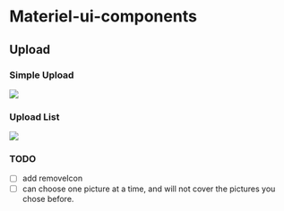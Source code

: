 # Materiel-ui-components

## Upload

### Simple Upload

![](https://blogaaaaxzh.oss-cn-hangzhou.aliyuncs.com/simpleUpload.png)

### Upload List

![](https://blogaaaaxzh.oss-cn-hangzhou.aliyuncs.com/uploadList.png)

### TODO
- [ ] add removeIcon
- [ ] can choose one picture at a time, and will not cover the pictures you chose before.